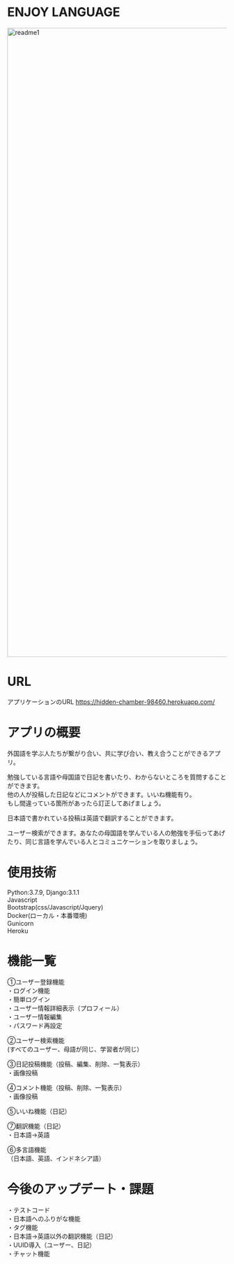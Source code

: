# ENJOY LANGUAGE
<img width="1440" alt="readme1" src="https://user-images.githubusercontent.com/70587044/99143167-b3503b00-269e-11eb-86d2-7d9852dc7123.png">

# URL
アプリケーションのURL
https://hidden-chamber-98460.herokuapp.com/

# アプリの概要
外国語を学ぶ人たちが繋がり合い、共に学び合い、教え合うことができるアプリ。

勉強している言語や母国語で日記を書いたり、わからないところを質問することができます。  
他の人が投稿した日記などにコメントができます。いいね機能有り。  
もし間違っている箇所があったら訂正してあげましょう。  

日本語で書かれている投稿は英語で翻訳することができます。

ユーザー検索ができます。あなたの母国語を学んでいる人の勉強を手伝ってあげたり、同じ言語を学んでいる人とコミュニケーションを取りましょう。

# 使用技術
Python:3.7.9, Django:3.1.1  
Javascript  
Bootstrap(css/Javascript/Jquery)  
Docker(ローカル・本番環境)  
Gunicorn  
Heroku  

# 機能一覧
①ユーザー登録機能  
・ログイン機能  
・簡単ログイン  
・ユーザー情報詳細表示（プロフィール）  
・ユーザー情報編集  
・パスワード再設定  

②ユーザー検索機能  
(すべてのユーザー、母語が同じ、学習者が同じ）

③日記投稿機能（投稿、編集、削除、一覧表示）  
・画像投稿

④コメント機能（投稿、削除、一覧表示）  
・画像投稿

⑤いいね機能（日記）

⑦翻訳機能（日記）  
・日本語→英語

⑥多言語機能  
（日本語、英語、インドネシア語）


# 今後のアップデート・課題
・テストコード  
・日本語へのふりがな機能  
・タグ機能  
・日本語→英語以外の翻訳機能（日記）  
・UUID導入（ユーザー、日記）  
・チャット機能  
